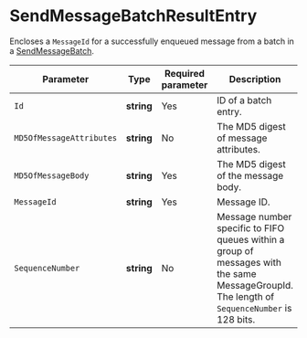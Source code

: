 # SendMessageBatchResultEntry

Encloses a `MessageId` for a successfully enqueued message from a batch in a [SendMessageBatch](../message/SendMessageBatch.md).

| Parameter | Type | Required parameter | Description |
| ----- | ----- | ----- | ----- |
| `Id` | **string** | Yes | ID of a batch entry. |
| `MD5OfMessageAttributes` | **string** | No | The MD5 digest of message attributes. |
| `MD5OfMessageBody` | **string** | Yes | The MD5 digest of the message body. |
| `MessageId` | **string** | Yes | Message ID. |
| `SequenceNumber` | **string** | No | Message number specific to FIFO queues within a group of messages with the same MessageGroupId. The length of `SequenceNumber` is 128 bits. |

